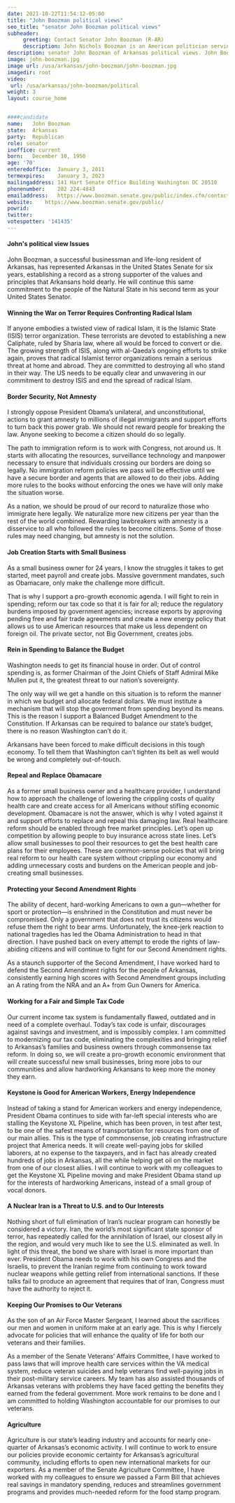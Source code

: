 ```yaml
---
date: 2021-10-22T11:54:12-05:00
title: "John Boozman political views"
seo_title: "senator John Boozman political views"
subheader:
     greeting: Contact Senator John Boozman (R-AR)
     description: John Nichols Boozman is an American politician serving as the senior United States senator from Arkansas, a seat that he was first elected to in 2010. A member of the Republican Party, he previously was the U.S. Representative for Arkansas's 3rd congressional district from 2001 to 2011.
description: senator John Boozman of Arkansas political views. John Boozman, a successful businessman and life-long resident of Arkansas, has represented Arkansas in the United States Senate for six years, establishing a record as a strong supporter of the values and principles that Arkansans hold dearly. He will continue this same commitment to the people of the Natural State in his second term as your United States Senator.
image: john-boozman.jpg
image url: /usa/arkansas/john-boozman/john-boozman.jpg
imagedir: root
video: 
 url: /usa/arkansas/john-boozman/political
weight: 3
layout: course_home


####candidate
name:	John Boozman
state:	Arkansas
party:	Republican
role: senator
inoffice: current
born:	December 10, 1950
age: '70'
enteredoffice:	January 3, 2011
termexpires:	January 3, 2023
mailingaddress:	141 Hart Senate Office Building Washington DC 20510
phonenumber:	202 224-4843
emailaddress:	https://www.boozman.senate.gov/public/index.cfm/contact
website:	https://www.boozman.senate.gov/public/
powrid: 
twitter: 
votespotter: '141435'
---
```


#### John's political view Issues
John Boozman, a successful businessman and life-long resident of Arkansas, has represented Arkansas in the United States Senate for six years, establishing a record as a strong supporter of the values and principles that Arkansans hold dearly. He will continue this same commitment to the people of the Natural State in his second term as your United States Senator.

#### Winning the War on Terror Requires Confronting Radical Islam
If anyone embodies a twisted view of radical Islam, it is the Islamic State (ISIS) terror organization. These terrorists are devoted to establishing a new Caliphate, ruled by Sharia law, where all would be forced to convert or die. The growing strength of ISIS, along with al-Qaeda’s ongoing efforts to strike again, proves that radical Islamist terror organizations remain a serious threat at home and abroad. They are committed to destroying all who stand in their way. The US needs to be equally clear and unwavering in our commitment to destroy ISIS and end the spread of radical Islam.

#### Border Security, Not Amnesty
I strongly oppose President Obama’s unilateral, and unconstitutional, actions to grant amnesty to millions of illegal immigrants and support efforts to turn back this power grab. We should not reward people for breaking the law. Anyone seeking to become a citizen should do so legally.

The path to immigration reform is to work with Congress, not around us. It starts with allocating the resources, surveillance technology and manpower necessary to ensure that individuals crossing our borders are doing so legally. No immigration reform policies we pass will be effective until we have a secure border and agents that are allowed to do their jobs. Adding more rules to the books without enforcing the ones we have will only make the situation worse.

As a nation, we should be proud of our record to naturalize those who immigrate here legally. We naturalize more new citizens per year than the rest of the world combined. Rewarding lawbreakers with amnesty is a disservice to all who followed the rules to become citizens. Some of those rules may need changing, but amnesty is not the solution.

#### Job Creation Starts with Small Business
As a small business owner for 24 years, I know the struggles it takes to get started, meet payroll and create jobs. Massive government mandates, such as Obamacare, only make the challenge more difficult.

That is why I support a pro-growth economic agenda. I will fight to rein in spending; reform our tax code so that it is fair for all; reduce the regulatory burdens imposed by government agencies; increase exports by approving pending free and fair trade agreements and create a new energy policy that allows us to use American resources that make us less dependent on foreign oil. The private sector, not Big Government, creates jobs.

#### Rein in Spending to Balance the Budget
Washington needs to get its financial house in order. Out of control spending is, as former Chairman of the Joint Chiefs of Staff Admiral Mike Mullen put it, the greatest threat to our nation’s sovereignty.

The only way will we get a handle on this situation is to reform the manner in which we budget and allocate federal dollars. We must institute a mechanism that will stop the government from spending beyond its means. This is the reason I support a Balanced Budget Amendment to the Constitution. If Arkansas can be required to balance our state’s budget, there is no reason Washington can’t do it.

Arkansans have been forced to make difficult decisions in this tough economy. To tell them that Washington can’t tighten its belt as well would be wrong and completely out-of-touch.

#### Repeal and Replace Obamacare
As a former small business owner and a healthcare provider, I understand how to approach the challenge of lowering the crippling costs of quality health care and create access for all Americans without stifling economic development. Obamacare is not the answer, which is why I voted against it and support efforts to replace and repeal this damaging law. Real healthcare reform should be enabled through free market principles. Let’s open up competition by allowing people to buy insurance across state lines. Let’s allow small businesses to pool their resources to get the best health care plans for their employees. These are common-sense policies that will bring real reform to our health care system without crippling our economy and adding unnecessary costs and burdens on the American people and job-creating small businesses.

#### Protecting your Second Amendment Rights
The ability of decent, hard-working Americans to own a gun—whether for sport or protection—is enshrined in the Constitution and must never be compromised. Only a government that does not trust its citizens would refuse them the right to bear arms. Unfortunately, the knee-jerk reaction to national tragedies has led the Obama Administration to head in that direction. I have pushed back on every attempt to erode the rights of law-abiding citizens and will continue to fight for our Second Amendment rights.

As a staunch supporter of the Second Amendment, I have worked hard to defend the Second Amendment rights for the people of Arkansas, consistently earning high scores with Second Amendment groups including an A rating from the NRA and an A+ from Gun Owners for America.

#### Working for a Fair and Simple Tax Code
Our current income tax system is fundamentally flawed, outdated and in need of a complete overhaul. Today’s tax code is unfair, discourages against savings and investment, and is impossibly complex. I am committed to modernizing our tax code, eliminating the complexities and bringing relief to Arkansas’s families and business owners through commonsense tax reform. In doing so, we will create a pro-growth economic environment that will create successful new small businesses, bring more jobs to our communities and allow hardworking Arkansans to keep more the money they earn.

#### Keystone is Good for American Workers, Energy Independence
Instead of taking a stand for American workers and energy independence, President Obama continues to side with far-left special interests who are stalling the Keystone XL Pipeline, which has been proven, in test after test, to be one of the safest means of transportation for resources from one of our main allies. This is the type of commonsense, job creating infrastructure project that America needs. It will create well-paying jobs for skilled laborers, at no expense to the taxpayers, and in fact has already created hundreds of jobs in Arkansas, all the while helping get oil on the market from one of our closest allies. I will continue to work with my colleagues to get the Keystone XL Pipeline moving and make President Obama stand up for the interests of hardworking Americans, instead of a small group of vocal donors.

#### A Nuclear Iran is a Threat to U.S. and to Our Interests
Nothing short of full elimination of Iran’s nuclear program can honestly be considered a victory. Iran, the world’s most significant state sponsor of terror, has repeatedly called for the annihilation of Israel, our closest ally in the region, and would very much like to see the U.S. eliminated as well. In light of this threat, the bond we share with Israel is more important than ever. President Obama needs to work with his own Congress and the Israelis, to prevent the Iranian regime from continuing to work toward nuclear weapons while getting relief from international sanctions. If these talks fail to produce an agreement that requires that of Iran, Congress must have the authority to reject it.

#### Keeping Our Promises to Our Veterans
As the son of an Air Force Master Sergeant, I learned about the sacrifices our men and women in uniform make at an early age. This is why I fiercely advocate for policies that will enhance the quality of life for both our veterans and their families.

As a member of the Senate Veterans’ Affairs Committee, I have worked to pass laws that will improve health care services within the VA medical system, reduce veteran suicides and help veterans find well-paying jobs in their post-military service careers. My team has also assisted thousands of Arkansas veterans with problems they have faced getting the benefits they earned from the federal government. More work remains to be done and I am committed to holding Washington accountable for our promises to our veterans.

#### Agriculture
Agriculture is our state’s leading industry and accounts for nearly one-quarter of Arkansas’s economic activity. I will continue to work to ensure our policies provide economic certainty for Arkansas’s agricultural community, including efforts to open new international markets for our exporters. As a member of the Senate Agriculture Committee, I have worked with my colleagues to ensure we passed a Farm Bill that achieves real savings in mandatory spending, reduces and streamlines government programs and provides much-needed reform for the food stamp program.

